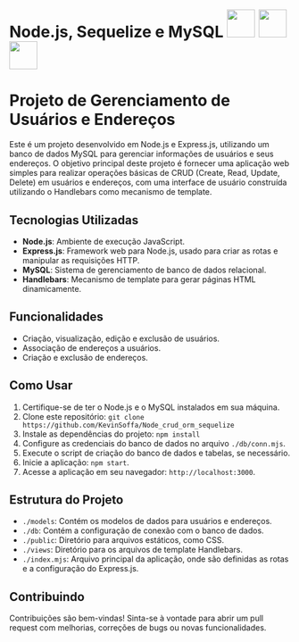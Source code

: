 # Node.js, Sequelize e MySQL <img height="50em" src="https://cdn.jsdelivr.net/gh/devicons/devicon@latest/icons/nodejs/nodejs-original-wordmark.svg"/> <img height="50em" src="https://cdn.jsdelivr.net/gh/devicons/devicon@latest/icons/mysql/mysql-original-wordmark.svg"/> <img height="50em" src="https://cdn.jsdelivr.net/gh/devicons/devicon@latest/icons/sequelize/sequelize-original-wordmark.svg"/>



# Projeto de Gerenciamento de Usuários e Endereços

Este é um projeto desenvolvido em Node.js e Express.js, utilizando um banco de dados MySQL para gerenciar informações de usuários e seus endereços. O objetivo principal deste projeto é fornecer uma aplicação web simples para realizar operações básicas de CRUD (Create, Read, Update, Delete) em usuários e endereços, com uma interface de usuário construída utilizando o Handlebars como mecanismo de template.

## Tecnologias Utilizadas

- **Node.js**: Ambiente de execução JavaScript.
- **Express.js**: Framework web para Node.js, usado para criar as rotas e manipular as requisições HTTP.
- **MySQL**: Sistema de gerenciamento de banco de dados relacional.
- **Handlebars**: Mecanismo de template para gerar páginas HTML dinamicamente.

## Funcionalidades

- Criação, visualização, edição e exclusão de usuários.
- Associação de endereços a usuários.
- Criação e exclusão de endereços.

## Como Usar

1. Certifique-se de ter o Node.js e o MySQL instalados em sua máquina.
2. Clone este repositório: `git clone https://github.com/KevinSoffa/Node_crud_orm_sequelize`
3. Instale as dependências do projeto: `npm install`
4. Configure as credenciais do banco de dados no arquivo `./db/conn.mjs`.
5. Execute o script de criação do banco de dados e tabelas, se necessário.
6. Inicie a aplicação: `npm start`.
7. Acesse a aplicação em seu navegador: `http://localhost:3000`.

## Estrutura do Projeto

- `./models`: Contém os modelos de dados para usuários e endereços.
- `./db`: Contém a configuração de conexão com o banco de dados.
- `./public`: Diretório para arquivos estáticos, como CSS.
- `./views`: Diretório para os arquivos de template Handlebars.
- `./index.mjs`: Arquivo principal da aplicação, onde são definidas as rotas e a configuração do Express.js.

## Contribuindo

Contribuições são bem-vindas! Sinta-se à vontade para abrir um pull request com melhorias, correções de bugs ou novas funcionalidades.


